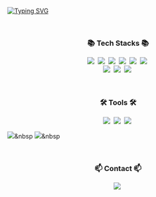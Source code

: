[![Typing SVG](https://readme-typing-svg.demolab.com/?lines=Hello,+I'm+Junghyun👋;Welcome+to+Junghyun's+Github🤗)](https://git.io/typing-svg)

<br>

<!--내용 부분-->
<h3 align="center">📚 Tech Stacks 📚</h3>
<p align="center"> 
  <img src="https://img.shields.io/badge/javascript-F7DF1E?style=flat-square&logo=javascript&logoColor=black"/></a>&nbsp
  <img src="https://img.shields.io/badge/Python-3766AB?style=flat-square&logo=Python&logoColor=white"/></a>&nbsp
  <img src="https://img.shields.io/badge/Java-007396?style=flat-square&logo=Java&logoColor=white"/></a>&nbsp
  <img src="https://img.shields.io/badge/C++-00599C?style=flat-square&logo=C%2B%2B&logoColor=white"/></a>&nbsp
  <img src="https://img.shields.io/badge/html5-E34F26.svg?style=flat-square&logo=html5&logoColor=white" /></a>&nbsp
  <img src="https://img.shields.io/badge/css3-1572B6.svg?style=flat-square&logo=css3&logoColor=white" /></a>&nbsp
  <br>
  <img src="https://img.shields.io/badge/React-61DAFB?style=flat-square&logo=react&logoColor=black"/></a>&nbsp 
  <img src="https://img.shields.io/badge/Django-092E20?style=flat-square&logo=Django&logoColor=white"/></a>&nbsp 
  <img src="https://img.shields.io/badge/Node.js-339933?style=flat-square&logo=Node.js&logoColor=white"/></a>&nbsp 
</p>

<br>
<!--
<h3 align="center">📚 Studying 📚</h3>
<div align="center">
  <img src="https://img.shields.io/badge/typescript-007ACC.svg?style=for-the-badge&logo=typescript&logoColor=white" />&nbsp
  <img src="https://img.shields.io/badge/React%20Query-FF4154?style=for-the-badge&logo=react%20query&logoColor=white" />&nbsp
  <img src="https://img.shields.io/badge/Recoil-3578E5?style=for-the-badge&logo=recoil&logoColor=white" />&nbsp
</div>
-->
<h3 align="center">🛠 Tools 🛠</h3>
<p align="center"> 
  <img src="https://img.shields.io/badge/git-F05033.svg?style=flat-square&logo=git&logoColor=white" /></a>&nbsp
  <img src="https://img.shields.io/badge/github-181717.svg?style=flat-square&logo=github&logoColor=white" /></a>&nbsp
  <img src="https://img.shields.io/badge/Notion-F3F3F3.svg?style=flat-square&logo=notion&logoColor=black" /></a>&nbsp

  <br>

  <img src="https://img.shields.io/badge/VSCode-2C2C32.svg?style=flat-square&logo=visual-studio-code&logoColor=22ABF3" /></a>&nbsp
  <img src="https://img.shields.io/badge/jupyter-2C2C32.svg?style=flat-square&logo=jupyter&logoColor=F37726" /></a>&nbsp
</p>

<br>

<h3 align="center">📫 Contact 📫</h3>
<p align="center">
  <a href="mailto:fnsk1256@gmail.com">
    <img
      src="https://img.shields.io/badge/Gmail-D14836?style=flat-square&logo=gmail&logoColor=white"/></a>&nbsp
  </a>
</p>

<!--
**junghyunl/junghyunl** is a ✨ _special_ ✨ repository because its `README.md` (this file) appears on your GitHub profile.

Here are some ideas to get you started:

- 🔭 I’m currently working on ...
- 🌱 I’m currently learning ...
- 👯 I’m looking to collaborate on ...
- 🤔 I’m looking for help with ...
- 💬 Ask me about ...
- 📫 How to reach me: ...
- 😄 Pronouns: ...
- ⚡ Fun fact: ...
-->
